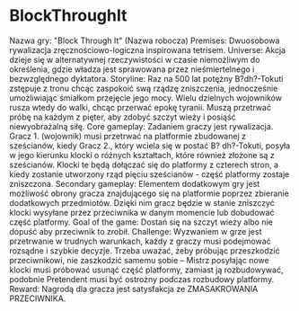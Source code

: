 # BlockThroughIt
Nazwa gry: "Block Through It" (Nazwa robocza)
Premises:
Dwuosobowa rywalizacja zręcznościowo-logiczna inspirowana tetrisem.
Universe:
Akcja dzieje się w alternatywnej rzeczywistości w czasie niemożliwym do
określenia, gdzie władza jest sprawowana przez nieśmiertelnego i bezwzględnego
dyktatora.
Storyline:
Raz na 500 lat potężny B?dh?-Tokuti zstępuje z tronu chcąc zaspokoić swą
rządzę zniszczenia, jednocześnie umożliwiając śmiałkom przejęcie jego mocy.
Wielu dzielnych wojowników rusza wtedy do walki, chcąc przerwać epokę tyranii.
Muszą przetrwać próbę na każdym z pięter, aby zdobyć szczyt wieży i posiąść
niewyobrażalną siłę.
Core gameplay:
Zadaniem graczy jest rywalizacja. Gracz 1. (wojownik) musi przetrwać na
platformie zbudowanej z sześcianów, kiedy Gracz 2., który wciela się w postać B?
dh?-Tokuti, posyła w jego kierunku klocki o różnych kształtach, które również
złożone są z sześcianów. Klocki te będą dołączać się do platformy z czterech
stron, a kiedy zostanie utworzony rząd pięciu sześcianów - część platformy
zostaje zniszczona.
Secondary gameplay:
Elementem dodatkowym gry jest możliwość obrony gracza znajdującego się na
platformie poprzez zbieranie dodatkowych przedmiotów. Dzięki nim gracz będzie w
stanie zniszczyć klocki wysyłane przez przeciwnika w danym momencie lub
dobudować część platformy.
Goal of the game:
Dostań się na szczyt wieży albo nie dopuść aby przeciwnik to zrobił.
Challenge:
Wyzwaniem w grze jest przetrwanie w trudnych warunkach, każdy z graczy
musi podejmować rozsądne i szybkie decyzje. Trzeba uważać, żeby próbując
przeszkodzić przeciwnikowi, nie zaszkodzić samemu sobie – Mistrz posyłając nowe
klocki musi próbować usunąć część platformy, zamiast ją rozbudowywać, podobnie
Pretendent musi być ostrożny podczas rozbudowy platformy.
Reward:
Nagrodą dla gracza jest satysfakcja ze ZMASAKROWANIA PRZECIWNIKA.
